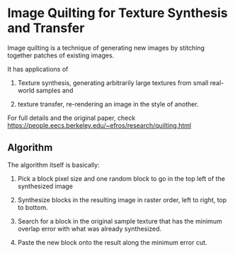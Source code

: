 # Image Quilting for Texture Synthesis and Transfer

Image quilting is a technique of generating new images 
by stitching together patches of existing images.

It has applications of 

1) Texture synthesis, generating arbitrarily large textures from small real-world samples and 

2) texture transfer, re-rendering an image in the style of another.

For full details and the original paper, check https://people.eecs.berkeley.edu/~efros/research/quilting.html

## Algorithm

The algorithm itself is basically:

1) Pick a block pixel size and one random block to go in the top left of the synthesized image

2) Synthesize blocks in the resulting image in raster order, left to right, top to bottom.

3) Search for a block in the original sample texture that has the minimum overlap error with what was already synthesized.

4) Paste the new block onto the result along the minimum error cut.
